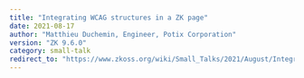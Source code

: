 ```yaml
---
title: "Integrating WCAG structures in a ZK page"
date: 2021-08-17
author: "Matthieu Duchemin, Engineer, Potix Corporation"
version: "ZK 9.6.0"
category: small-talk
redirect_to: "https://www.zkoss.org/wiki/Small_Talks/2021/August/Integrating_WCAG_structures_in_a_ZK_page"
---
```

